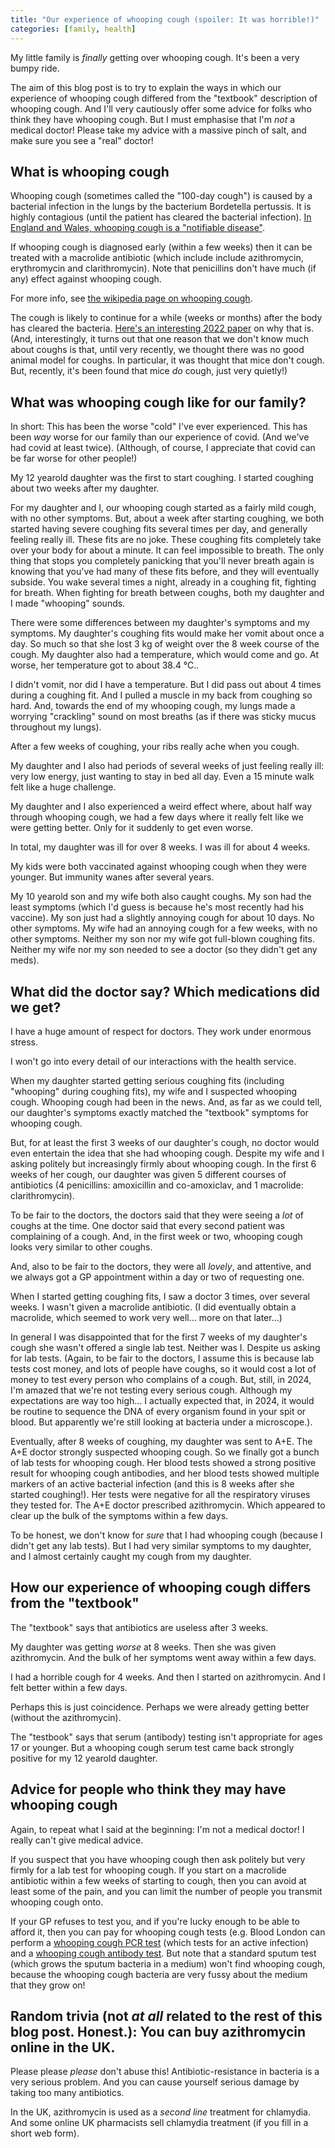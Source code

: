 ```yaml
---
title: "Our experience of whooping cough (spoiler: It was horrible!)"
categories: [family, health]
---
```


My little family is _finally_ getting over whooping cough. It's been a very bumpy ride.

The aim of this blog post is to try to explain the ways in which our experience of whooping cough differed from the "textbook" description of whooping cough. And I'll very cautiously offer some advice for folks who think they have whooping cough. But I must emphasise that I'm _not_ a medical doctor! Please take my advice with a massive pinch of salt, and make sure you see a "real" doctor!

## What is whooping cough

Whooping cough (sometimes called the "100-day cough") is caused by a bacterial infection in the lungs by the bacterium Bordetella pertussis. It is highly contagious (until the patient has cleared the bacterial infection). [In England and Wales, whooping cough is a "notifiable disease"](https://www.gov.uk/guidance/pertussis-clinical-and-public-health-management).

If whooping cough is diagnosed early (within a few weeks) then it can be treated with a macrolide antibiotic (which include include azithromycin, erythromycin and clarithromycin). Note that penicillins don't have much (if any) effect against whooping cough.

For more info, see [the wikipedia page on whooping cough](https://en.wikipedia.org/wiki/Whooping_cough).

The cough is likely to continue for a while (weeks or months) after the body has cleared the bacteria. [Here's an interesting 2022 paper](https://www.ncbi.nlm.nih.gov/pmc/articles/PMC9239215/) on why that is. (And, interestingly, it turns out that one reason that we don't know much about coughs is that, until very recently, we thought there was no good animal model for coughs. In particular, it was thought that mice don't cough. But, recently, it's been found that mice _do_ cough, just very quietly!)

## What was whooping cough like for our family?

In short: This has been the worse "cold" I've ever experienced. This has been _way_ worse for our family than our experience of covid. (And we've had covid at least twice). (Although, of course, I appreciate that covid can be far worse for other people!)

My 12 yearold daughter was the first to start coughing. I started coughing about two weeks after my daughter.

For my daughter and I, our whooping cough started as a fairly mild cough, with no other symptoms. But, about a week after starting coughing, we both started having severe coughing fits several times per day, and generally feeling really ill. These fits are no joke. These coughing fits completely take over your body for about a minute. It can feel impossible to breath. The only thing that stops you completely panicking that you'll never breath again is knowing that you've had many of these fits before, and they will eventually subside. You wake several times a night, already in a coughing fit, fighting for breath. When fighting for breath between coughs, both my daughter and I made "whooping" sounds.

There were some differences between my daughter's symptoms and my symptoms. My daughter's coughing fits would make her vomit about once a day. So much so that she lost 3 kg of weight over the 8 week course of the cough. My daughter also had a temperature, which would come and go. At worse, her temperature got to about 38.4 ℃..

I didn't vomit, nor did I have a temperature. But I did pass out about 4 times during a coughing fit. And I pulled a muscle in my back from coughing so hard. And, towards the end of my whooping cough, my lungs made a worrying "crackling" sound on most breaths (as if there was sticky mucus throughout my lungs).

After a few weeks of coughing, your ribs really ache when you cough.

My daughter and I also had periods of several weeks of just feeling really ill: very low energy, just wanting to stay in bed all day. Even a 15 minute walk felt like a huge challenge.

My daughter and I also experienced a weird effect where, about half way through whooping cough, we had a few days where it really felt like we were getting better. Only for it suddenly to get even worse.

In total, my daughter was ill for over 8 weeks. I was ill for about 4 weeks.

My kids were both vaccinated against whooping cough when they were younger. But immunity wanes after several years.

My 10 yearold son and my wife both also caught coughs. My son had the least symptoms (which I'd guess is because he's most recently had his vaccine). My son just had a slightly annoying cough for about 10 days. No other symptoms. My wife had an annoying cough for a few weeks, with no other symptoms. Neither my son nor my wife got full-blown coughing fits. Neither my wife nor my son needed to see a doctor (so they didn't get any meds).

## What did the doctor say? Which medications did we get?

I have a huge amount of respect for doctors. They work under enormous stress.

I won't go into every detail of our interactions with the health service.

When my daughter started getting serious coughing fits (including "whooping" during coughing fits), my wife and I suspected whooping cough. Whooping cough had been in the news. And, as far as we could tell, our daughter's symptoms exactly matched the "textbook" symptoms for whooping cough.

But, for at least the first 3 weeks of our daughter's cough, no doctor would even entertain the idea that she had whooping cough. Despite my wife and I asking politely but increasingly firmly about whooping cough. In the first 6 weeks of her cough, our daughter was given 5 different courses of antibiotics (4 penicillins: amoxicillin and co-amoxiclav, and 1 macrolide: clarithromycin).

To be fair to the doctors, the doctors said that they were seeing a _lot_ of coughs at the time. One doctor said that every second patient was complaining of a cough. And, in the first week or two, whooping cough looks very similar to other coughs.

And, also to be fair to the doctors, they were all _lovely_, and attentive, and we always got a GP appointment within a day or two of requesting one.

When I started getting coughing fits, I saw a doctor 3 times, over several weeks. I wasn't given a macrolide antibiotic. (I did eventually obtain a macrolide, which seemed to work very well... more on that later...) 

In general I was disappointed that for the first 7 weeks of my daughter's cough she wasn't offered a single lab test. Neither was I. Despite us asking for lab tests. (Again, to be fair to the doctors, I assume this is because lab tests cost money, and lots of people have coughs, so it would cost a lot of money to test every person who complains of a cough. But, still, in 2024, I'm amazed that we're not testing every serious cough. Although my expectations are way too high... I actually expected that, in 2024, it would be routine to sequence the DNA of every organism found in your spit or blood. But apparently we're still looking at bacteria under a microscope.).

Eventually, after 8 weeks of coughing, my daughter was sent to A+E. The A+E doctor strongly suspected whooping cough. So we finally got a bunch of lab tests for whooping cough. Her blood tests showed a strong positive result for whooping cough antibodies, and her blood tests showed multiple markers of an active bacterial infection (and this is 8 weeks after she started coughing!). Her tests were negative for all the respiratory viruses they tested for. The A+E doctor prescribed azithromycin. Which appeared to clear up the bulk of the symptoms within a few days.

To be honest, we don't know for _sure_ that I had whooping cough (because I didn't get any lab tests). But I had very similar symptoms to my daughter, and I almost certainly caught my cough from my daughter.

## How our experience of whooping cough differs from the "textbook"

The "textbook" says that antibiotics are useless after 3 weeks.

My daughter was getting _worse_ at 8 weeks. Then she was given azithromycin. And the bulk of her symptoms went away within a few days.

I had a horrible cough for 4 weeks. And then I started on azithromycin. And I felt better within a few days.

Perhaps this is just coincidence. Perhaps we were already getting better (without the azithromycin).

The "testbook" says that serum (antibody) testing isn't appropriate for ages 17 or younger. But a whooping cough serum test came back strongly positive for my 12 yearold daughter.

## Advice for people who think they may have whooping cough

Again, to repeat what I said at the beginning: I'm not a medical doctor! I really can't give medical advice.

If you suspect that you have whooping cough then ask politely but very firmly for a lab test for whooping cough. If you start on a macrolide antibiotic within a few weeks of starting to cough, then you can avoid at least some of the pain, and you can limit the number of people you transmit whooping cough onto.

If your GP refuses to test you, and if you're lucky enough to be able to afford it, then you can pay for whooping cough tests (e.g. Blood London can perform a [whooping cough PCR test](https://www.blood.london/test/whooping-cough-pertussis-by-pcr/) (which tests for an active infection) and a [whooping cough antibody test](https://www.blood.london/test/whooping-cough-pertussis-antibodies/). But note that a standard sputum test (which grows the sputum bacteria in a medium) won't find whooping cough, because the whooping cough bacteria are very fussy about the medium that they grow on!

## Random trivia (not _at all_ related to the rest of this blog post. Honest.): You can buy azithromycin online in the UK.

Please please _please_ don't abuse this! Antibiotic-resistance in bacteria is a very serious problem. And you can cause yourself serious damage by taking too many antibiotics.

In the UK, azithromycin is used as a _second line_ treatment for chlamydia. And some online UK pharmacists sell chlamydia treatment (if you fill in a short web form).
